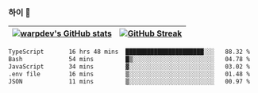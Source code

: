 
### 하이 👋
[![warpdev's GitHub stats](https://github-readme-stats.vercel.app/api?username=warpdev&show_icons=true&theme=vue-dark)](#) |[![GitHub Streak](https://github-readme-streak-stats.herokuapp.com/?user=warpdev&theme=dark)](#)
--- | --- |
<!--START_SECTION:waka-->

```txt
TypeScript       16 hrs 48 mins  ██████████████████████░░░   88.32 %
Bash             54 mins         █▒░░░░░░░░░░░░░░░░░░░░░░░   04.78 %
JavaScript       34 mins         ▓░░░░░░░░░░░░░░░░░░░░░░░░   03.02 %
.env file        16 mins         ▒░░░░░░░░░░░░░░░░░░░░░░░░   01.48 %
JSON             11 mins         ▒░░░░░░░░░░░░░░░░░░░░░░░░   00.97 %
```

<!--END_SECTION:waka-->

<!--
**warpdev/warpdev** is a ✨ _special_ ✨ repository because its `README.md` (this file) appears on your GitHub profile.

Here are some ideas to get you started:

- 🔭 I’m currently working on ...
- 🌱 I’m currently learning ...
- 👯 I’m looking to collaborate on ...
- 🤔 I’m looking for help with ...
- 💬 Ask me about ...
- 📫 How to reach me: ...
- 😄 Pronouns: ...
- ⚡ Fun fact: ...
-->
